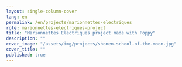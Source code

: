 ```yaml
---
layout: single-column-cover
lang: en
permalink: /en/projects/marionnettes-electriques
role: marionnettes-electriques-project
title: "Marionnettes Electriques project made with Poppy"
description: ""
cover_image: "/assets/img/projects/shonen-school-of-the-moon.jpg"
cover_title: ""
published: true
---
```

